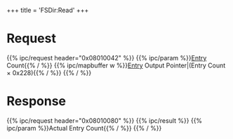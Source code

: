 +++
title = 'FSDir:Read'
+++

# Request

{{% ipc/request header="0x08010042" %}}
{{% ipc/param %}}[Entry](Filesystem_services#directoryentry "wikilink") Count{{% / %}}
{{% ipc/mapbuffer w %}}[Entry](Filesystem_services#directoryentry "wikilink") Output Pointer\|(Entry Count × 0x228){{% / %}}
{{% / %}}

# Response

{{% ipc/request header="0x08010080" %}}
{{% ipc/result %}}
{{% ipc/param %}}Actual Entry Count{{% / %}}
{{% / %}}
